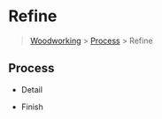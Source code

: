 # Refine

> [Woodworking](../../README.md) > [Process](../README.md) > Refine

## Process

- Detail

- Finish
